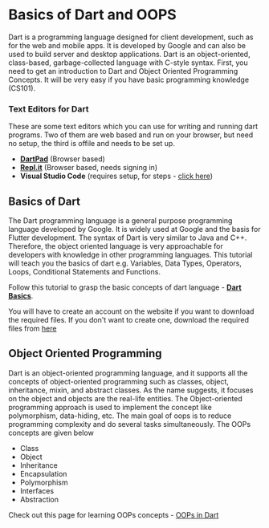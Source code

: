 # Basics of Dart and OOPS
Dart is a programming language designed for client development, such as for the web and mobile apps. It is developed by Google and can also be used to build server and desktop applications. Dart is an object-oriented, class-based, garbage-collected language with C-style syntax.
First, you need to get an introduction to Dart and Object Oriented Programming Concepts. It will be very easy if you have basic programming knowledge (CS101).

### Text Editors for Dart
These are some text editors which you can use for writing and running dart programs. Two of them are web based and run on your browser, but need no setup, the third is offile and needs to be set up.
* **[DartPad](https://dartpad.dev/?null_safety=true "DartPad")** (Browser based)
* **[Repl.it](repl.it "Repl.it")** (Browser based, needs signing in)
* **Visual Studio Code** (requires setup, for steps - [click here](https://www.geeksforgeeks.org/dart-installation-and-setup-in-visual-studio-code/ "Set-Up VS Code"))

## Basics of Dart
The Dart programming language is a general purpose programming language developed by Google. It is widely used at Google and the basis for Flutter development. The syntax of Dart is very similar to Java and C++. Therefore, the object oriented language is very approachable for developers with knowledge in other programming languages. This tutorial will teach you the basics of dart e.g. Variables, Data Types, Operators, Loops, Conditional Statements and Functions. 

Follow this tutorial to grasp the basic concepts of dart language - **[Dart Basics](https://www.raywenderlich.com/22685966-dart-basics "Dart Tutorials")**.

You will have to create an account on the website if you want to download the required files. If you don't want to create one, download the required files from [here](https://drive.google.com/file/d/1OeS4326aEuhye40DeReh5168kVwn_2Fw/view?usp=sharing "Required Files")

## Object Oriented Programming
Dart is an object-oriented programming language, and it supports all the concepts of object-oriented programming such as classes, object, inheritance, mixin, and abstract classes. As the name suggests, it focuses on the object and objects are the real-life entities. The Object-oriented programming approach is used to implement the concept like polymorphism, data-hiding, etc. The main goal of oops is to reduce programming complexity and do several tasks simultaneously. The OOPs concepts are given below 
* Class
* Object
* Inheritance
* Encapsulation
* Polymorphism
* Interfaces
* Abstraction

Check out this page for learning OOPs concepts - [OOPs in Dart](https://levelup.gitconnected.com/fluttering-dart-oop-8b92cd89a7f0 "OOPs in Dart")
